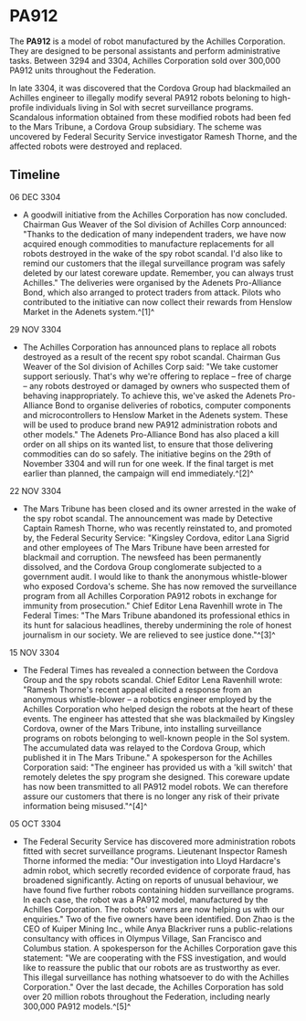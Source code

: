 # PA912
The **PA912** is a model of robot manufactured by the Achilles Corporation. They are designed to be personal assistants and perform administrative tasks. Between 3294 and 3304, Achilles Corporation sold over 300,000 PA912 units throughout the Federation.

In late 3304, it was discovered that the Cordova Group had blackmailed an Achilles engineer to illegally modify several PA912 robots beloning to high-profile individuals living in Sol with secret surveillance programs. Scandalous information obtained from these modified robots had been fed to the Mars Tribune, a Cordova Group subsidiary. The scheme was uncovered by Federal Security Service investigator Ramesh Thorne, and the affected robots were destroyed and replaced.

## Timeline

06 DEC 3304

- A goodwill initiative from the Achilles Corporation has now concluded. Chairman Gus Weaver of the Sol division of Achilles Corp announced: "Thanks to the dedication of many independent traders, we have now acquired enough commodities to manufacture replacements for all robots destroyed in the wake of the spy robot scandal. I'd also like to remind our customers that the illegal surveillance program was safely deleted by our latest coreware update. Remember, you can always trust Achilles." The deliveries were organised by the Adenets Pro-Alliance Bond, which also arranged to protect traders from attack. Pilots who contributed to the initiative can now collect their rewards from Henslow Market in the Adenets system.^[1]^

29 NOV 3304

- The Achilles Corporation has announced plans to replace all robots destroyed as a result of the recent spy robot scandal. Chairman Gus Weaver of the Sol division of Achilles Corp said: "We take customer support seriously. That's why we're offering to replace – free of charge – any robots destroyed or damaged by owners who suspected them of behaving inappropriately. To achieve this, we've asked the Adenets Pro-Alliance Bond to organise deliveries of robotics, computer components and microcontrollers to Henslow Market in the Adenets system. These will be used to produce brand new PA912 administration robots and other models." The Adenets Pro-Alliance Bond has also placed a kill order on all ships on its wanted list, to ensure that those delivering commodities can do so safely. The initiative begins on the 29th of November 3304 and will run for one week. If the final target is met earlier than planned, the campaign will end immediately.^[2]^

22 NOV 3304

- The Mars Tribune has been closed and its owner arrested in the wake of the spy robot scandal. The announcement was made by Detective Captain Ramesh Thorne, who was recently reinstated to, and promoted by, the Federal Security Service: "Kingsley Cordova, editor Lana Sigrid and other employees of The Mars Tribune have been arrested for blackmail and corruption. The newsfeed has been permanently dissolved, and the Cordova Group conglomerate subjected to a government audit. I would like to thank the anonymous whistle-blower who exposed Cordova's scheme. She has now removed the surveillance program from all Achilles Corporation PA912 robots in exchange for immunity from prosecution." Chief Editor Lena Ravenhill wrote in The Federal Times: "The Mars Tribune abandoned its professional ethics in its hunt for salacious headlines, thereby undermining the role of honest journalism in our society. We are relieved to see justice done."^[3]^

15 NOV 3304

- The Federal Times has revealed a connection between the Cordova Group and the spy robots scandal. Chief Editor Lena Ravenhill wrote: "Ramesh Thorne's recent appeal elicited a response from an anonymous whistle-blower – a robotics engineer employed by the Achilles Corporation who helped design the robots at the heart of these events. The engineer has attested that she was blackmailed by Kingsley Cordova, owner of the Mars Tribune, into installing surveillance programs on robots belonging to well-known people in the Sol system. The accumulated data was relayed to the Cordova Group, which published it in The Mars Tribune." A spokesperson for the Achilles Corporation said: "The engineer has provided us with a 'kill switch' that remotely deletes the spy program she designed. This coreware update has now been transmitted to all PA912 model robots. We can therefore assure our customers that there is no longer any risk of their private information being misused."^[4]^

05 OCT 3304

- The Federal Security Service has discovered more administration robots fitted with secret surveillance programs. Lieutenant Inspector Ramesh Thorne informed the media: "Our investigation into Lloyd Hardacre's admin robot, which secretly recorded evidence of corporate fraud, has broadened significantly. Acting on reports of unusual behaviour, we have found five further robots containing hidden surveillance programs. In each case, the robot was a PA912 model, manufactured by the Achilles Corporation. The robots' owners are now helping us with our enquiries." Two of the five owners have been identified. Don Zhao is the CEO of Kuiper Mining Inc., while Anya Blackriver runs a public-relations consultancy with offices in Olympus Village, San Francisco and Columbus station. A spokesperson for the Achilles Corporation gave this statement: "We are cooperating with the FSS investigation, and would like to reassure the public that our robots are as trustworthy as ever. This illegal surveillance has nothing whatsoever to do with the Achilles Corporation." Over the last decade, the Achilles Corporation has sold over 20 million robots throughout the Federation, including nearly 300,000 PA912 models.^[5]^